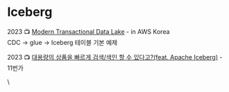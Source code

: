 # Iceberg

2023 :tv: [Modern Transactional Data Lake](https://www.youtube.com/watch?v=OUZpQ2KZggQ) - in AWS Korea\
CDC -> glue -> Iceberg 테이블 기본 예제

2023 :tv: [대용량의 상품을 빠르게 검색/색인 할 수 있다고?(feat. Apache Iceberg)](https://www.youtube.com/watch?v=xUpi8pXyiyk\&t=740s) - 11번가

\
